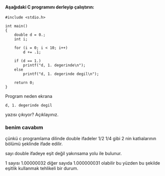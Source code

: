 #### Aşağıdaki C programını derleyip çalıştırın:

```
#include <stdio.h>

int main()
{
	double d = 0.;
	int i;

	for (i = 0; i < 10; i++)
		d += .1;

	if (d == 1.)
		printf("d, 1. degerinde\n");
	else
		printf("d, 1. degerinde degil\n");

	return 0;
}
```

Program neden ekrana

```
d, 1. degerinde degil
```
yazısı çıkıyor? Açıklayınız.

### benim cavabım
çünkü c programlama dilinde double ifadeler 1/2 1/4 gibi 2 nin katlıalarının bölümü şeklinde ifade edilir.

sayı double ifadeye eşit değil yakınsama yolu ile bulunur.

  1 sayısı 1.00000032  diğer sayıda 1.000000031 olabilir bu yüzden bu şekilde eşitlik kullanmak tehlikeli bir durum.

  
